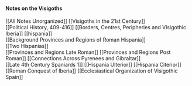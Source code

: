 #### Notes on the Visigoths  

[[All Notes Unorganized]]
[[Visigoths in the 21st Century]]  
[[Political History, 409-416]]
[[Borders, Centres, Peripheries and Visigothic Iberia]]
[[hispania]]  
[[Background Provinces and Regions of Roman Hispania]]  
[[Two Hispanias]]  
[[Provinces and Regions Late Roman]]
[[Provinces and Regions Post Roman]]
[[Connections Across Pyrenees and Gibraltar]]  
[[Late 4th Century Spaniards 1]]
[[Hispania Ulterior]]
[[Hispania Citerior]]
[[Roman Conquest of Iberia]] 
[[Ecclesiastical Organization of Visigothic Spain]]
